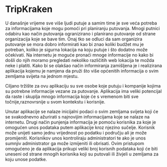# TripKraken

U današnje vrijeme sve više ljudi putuje a samim time je sve veća potreba za informacijama koje mogu pomoći pri planiranju putovanja. Mnogi putnici odabiru kao način putovanja ogranizirano i planirano putovanje od strane organizacija koje se bave tim. Onaj tko se odluci da sam organizira putovanje se mora dobro informirati kao bi znao koliki budžet mu je potreban, koliko je sigurna lokacija na koju putuje i što dodatno može očekivati. Na internetu je moguće pronaći mnoge informacije no kako bi došli do njih moramo pregledati nekoliko različitih web lokacija te možda neke i platiti. Kako bi se olakšao način informiranja zamišljena je i realizirana aplikacija kojemu je namjena da pruži što više općenitih informacija o svim zemljama svijeta na jednom mjestu.

Ciljano tržište za ovu aplikaciju su sve osobe koje putuju i kompanije kojima su potrebne informacije vezane za putovanje. Aplikacija ima veliki potencijal da raste i skuplja mnogo informacija koje će s vremenom biti sve točnije,raznovrsnije u svom kontekstu i korisnije.

Unutar aplikacije se nalaze inicijalni podaci o svim  zemljama svijeta koji će se svakodnevno ažurirati s najnovijim informacijama koje se nalaze na internetu. Drugi način punjenja informacija je pomoću korisnika za koje je omogućen unos podataka putem aplikacije kroz njezino sučelje. Korisnik može unijeti samo jednu vrijednost po podatku i području ali je može promijeniti. Korisnikov unos kontroliraju administratori te ako je unos sumnjiv administrator ga može izmijeniti ili obrisati. Ovim pristupom omogućeno je da aplikacija prikupi veliki broj korisnih podataka koji će biti uneseni od strane mnogih korisnika koji su putovali ili živjeli u zemljama za koju unose podatke.

